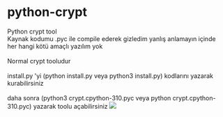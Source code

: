 # python-crypt
Python crypt tool
<br>Kaynak kodumu .pyc ile compile ederek gizledim yanlış anlamayın içinde her hangi kötü amaçlı yazılım yok<br>
<br>Normal crypt tooludur<br>
<br>install.py 'yi (python install.py veya python3 install.py) kodlarını yazarak kurabilirsiniz<br>
<br>daha sonra (python3 crypt.cpython-310.pyc veya python crypt.cpython-310.pyc) yazarak toolu açabilirsiniz
<img src="https://i.hizliresim.com/4rvcar5.jpg">
